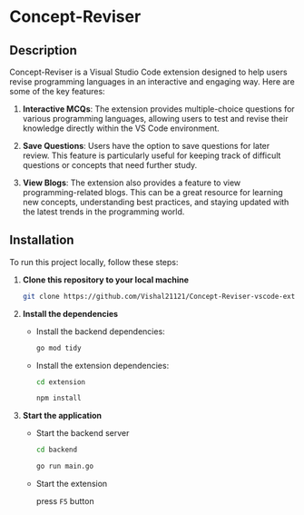 # Concept-Reviser

## Description

Concept-Reviser is a Visual Studio Code extension designed to help users revise programming languages in an interactive and engaging way. Here are some of the key features:

1. **Interactive MCQs**: The extension provides multiple-choice questions for various programming languages, allowing users to test and revise their knowledge directly within the VS Code environment.

2. **Save Questions**: Users have the option to save questions for later review. This feature is particularly useful for keeping track of difficult questions or concepts that need further study.

3. **View Blogs**: The extension also provides a feature to view programming-related blogs. This can be a great resource for learning new concepts, understanding best practices, and staying updated with the latest trends in the programming world.

## Installation

To run this project locally, follow these steps:

1. **Clone this repository to your local machine**

   ```bash
   git clone https://github.com/Vishal21121/Concept-Reviser-vscode-extension.git
   ```

2. **Install the dependencies**

   - Install the backend dependencies:

     ```bash
     go mod tidy
     ```

   - Install the extension dependencies:

     ```bash
     cd extension
     ```

     ```bash
     npm install
     ```

3. **Start the application**

   - Start the backend server

     ```bash
     cd backend
     ```

     ```bash
     go run main.go
     ```

   - Start the extension

     press `F5` button
